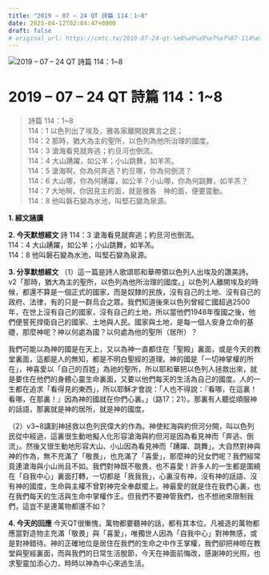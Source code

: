```yaml
---
title: "2019 – 07 – 24 QT 詩篇 114：1~8"
date: 2025-04-12T02:04:47+0800
draft: false
# original_url: https://cmtc.tw/2019-07-24-qt-%e8%a9%a9%e7%af%87-114%ef%bc%9a18
---
```


![2019 – 07 – 24 QT 詩篇 114：1\~8](/images/qt.jpg   "2019 – 07 – 24 QT 詩篇 114：1\~8")

# 2019 – 07 – 24 QT 詩篇 114：1\~8

> 詩篇 114：1\~8  
> 114：1 以色列出了埃及，雅各家離開說異言之民；  
> 114：2 那時，猶大為主的聖所，以色列為他所治理的國度。  
> 114：3 滄海看見就奔逃；約旦河也倒流。  
> 114：4 大山踴躍，如公羊；小山跳舞，如羊羔。  
> 114：5 滄海啊，你為何奔逃？約旦哪，你為何倒流？  
> 114：6 大山哪，你為何踴躍，如公羊？小山哪，你為何跳舞，如羊羔？  
> 114：7 大地啊，你因見主的面，就是雅各　神的面，便要震動。  
> 114：8 他叫磐石變為水池，叫堅石變為泉源。

**1. 經文誦讀**

**2.  今天默想經文**
詩 114：3 滄海看見就奔逃；約旦河也倒流。  
114：4 大山踴躍，如公羊；小山跳舞，如羊羔。  
114：8 他叫磐石變為水池，叫堅石變為泉源。

**3. 分享默想經文**
（1）這一篇是詩人歌頌耶和華帶領以色列人出埃及的讚美詩。v2「那時，猶大為主的聖所，以色列為他所治理的國度。」以色列人離開埃及的時候，都還不算是一個正式的國家，而是奴隸的民族，沒有自己的土地、沒有自己的政府、法律，有的只是一群烏合之眾。我們知道後來以色列曾經亡國超過2500年，在世上沒有自己的國家，沒有自己的土地，所以當他們1948年復國之後，他們便誓死捍衛自己的國家、土地與人民。國家與土地，是每一個人安身立命的基礎，那麼神呢？神以何處為國？以何處為他的聖所（居所）？

我們可能以為神的國是在天上，又以為神一直都住在「聖殿」裏面，或是今天的教堂裏面，這都是人的無知，都是不明白聖經的道理。神的國是「一切神掌權的所在」，神喜愛以「自己的百姓」為祂的聖所，所以耶和華把以色列人拯救出來，就是要住在他們的身體心靈生命裏面，又要以他們每天的生活為自己的國度。人的一生都在追求「看得見的東西」，所以耶穌才會說：「人也不得說：『看哪，在這裏！看哪，在那裏！』因為神的國就在你們心裏。」（路17：21）。那裏有人聽從順服神的話語，那裏就是神的居所，就是神的國度。

（2）v3\~8講到神拯救以色列民偉大的作為。神使紅海與約但河分開，叫以色列民從中經過，這裏很生動地擬人化形容滄海與約但河是因為看見神而「奔逃、倒流」。然後又很生動地形容大山、小山因為看見神而「踴躍、跳舞」。大自然對神與神的作為，無不充滿了「敬畏」，也充滿了「喜愛」，那麼神的兒女們呢？我們經常竟連滄海與小山尚且不如。我們對神既不敬畏，也不喜愛！許多人的一生都是圍繞在「自我中心」裏面打轉，一切都是「我我我」，心裏沒有神，沒有神的話語、沒有神的國度，生命與主權不曾對神完全奉獻擺上。神最愛的就是住在我們心裏，也在我們每天的生活與生命中掌權作王。但我們不要神管我們，也不想祂來限制我們，這豈不是連萬物都還不如？

**4. 今天的回應**
今天QT很慚愧，萬物都要聽神的話，都有其本位。凡被造的萬物都應當對造物主充滿「敬畏」與「喜愛」，唯獨世人因為「自我中心」對神無感，或是對神錯待。神的正確地位是居住在我們的生命之中作王掌權，我們卻把神晾在教堂與聖經裏面，而與我們的日常生活脫節，今天在神面前悔改，感謝神的光照，也求聖靈加添心力，時時以神為中心來過生活。
